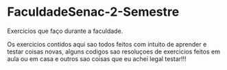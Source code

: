 # FaculdadeSenac-2-Semestre

Exercicios que faço durante a faculdade.

Os exercicios contidos aqui sao todos feitos com intuito de aprender e testar coisas novas, alguns codigos sao resoluçoes de exercicios feitos em aula ou em casa e outros sao coisas que eu achei legal testar!!!
